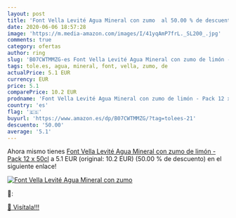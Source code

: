```yaml
---
layout: post
title: 'Font Vella Levité Agua Mineral con zumo  al 50.00 % de descuento'
date: 2020-06-06 18:57:28
image: 'https://m.media-amazon.com/images/I/41yqAmP7frL._SL200_.jpg'
comments: true
category: ofertas
author: ring
slug: 'B07CWTMMZG-es Font Vella Levité Agua Mineral con zumo de limón - Pack 12...'
tags: tole.es, agua, mineral, font, vella, zumo, de
actualPrice: 5.1 EUR
currency: EUR
price: 5.1
comparePrice: 10.2 EUR
prodname: 'Font Vella Levité Agua Mineral con zumo de limón - Pack 12 x 50cl'
country: 'es'
flag: '🇪🇸'
buyurl: 'https://www.amazon.es/dp/B07CWTMMZG/?tag=tolees-21'
descuento: '50.00'
average: '5.1'
---
```


Ahora mismo tienes [Font Vella Levité Agua Mineral con zumo de limón - Pack 12 x 50cl](https://www.amazon.es/dp/B07CWTMMZG/?tag=tolees-21) a 5.1 EUR (original: 10.2 EUR) (50.00 %  de descuento) en el siguiente enlace!

[![Font Vella Levité Agua Mineral con zumo ](https://m.media-amazon.com/images/I/41yqAmP7frL._SL200_.jpg)](https://www.amazon.es/dp/B07CWTMMZG/?tag=tolees-21)

🔎:


[🛒 Visítala!!!](https://www.amazon.es/dp/B07CWTMMZG/?tag=tolees-21)
